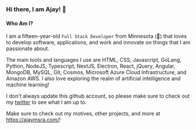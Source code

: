 ### Hi there, I am Ajay! 👋

#### Who Am I?
I am a fifteen-year-old `Full Stack Developer` from Minnesota (🥶) that loves to develop software, applications, and work and innovate on things that I am passionate about. 

The main tools and languages I use are HTML, CSS, Javascript, GoLang, Python, NodeJS, Typescript, NextJS, Electron, React, jQuery, Angular, MongoDB, MySQL, Git, Cosmos, Microsoft Azure Cloud Infrastructure, and Amazon AWS. I also love exploring the realm of artificial intelligence and machine learning!

I don't always update this github account, so please make sure to check out my [twitter](https://twitter.com/tamperable) to see what I am up to. 

Make sure to check out my motives, other projects, and more at https://ajaymsra.com/!



<!--
**pwotedev/pwotedev** is a ✨ _special_ ✨ repository because its `README.md` (this file) appears on your GitHub profile.

Here are some ideas to get you started:

- 🔭 I’m currently working on ...
- 🌱 I’m currently learning ...
- 👯 I’m looking to collaborate on ...
- 🤔 I’m looking for help with ...
- 💬 Ask me about ...
- 📫 How to reach me: ...
- 😄 Pronouns: ...
- ⚡ Fun fact: ...
-->
